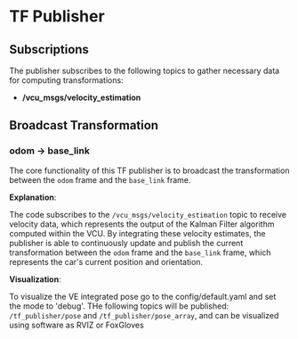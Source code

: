 # TF Publisher

## Subscriptions

The publisher subscribes to the following topics to gather necessary data for computing transformations:

- **/vcu_msgs/velocity_estimation**

## Broadcast Transformation

### odom -> base_link

The core functionality of this TF publisher is to broadcast the transformation between the `odom` frame and the `base_link` frame.

**Explanation**:

The code subscribes to the `/vcu_msgs/velocity_estimation` topic to receive velocity data, which represents the output of the Kalman Filter algorithm computed within the VCU. By integrating these velocity estimates, the publisher is able to continuously update and publish the current transformation between the `odom` frame and the `base_link` frame, which represents the car's current position and orientation.

**Visualization**:

To visualize the VE integrated pose go to the config/default.yaml and set the mode to 'debug'. THe following topics will be published: `/tf_publisher/pose` and `/tf_publisher/pose_array`, and can be visualized using software as RVIZ or FoxGloves
